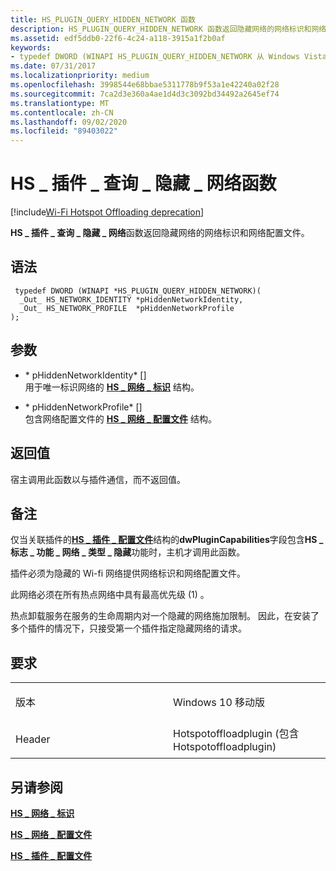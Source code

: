 ```yaml
---
title: HS_PLUGIN_QUERY_HIDDEN_NETWORK 函数
description: HS_PLUGIN_QUERY_HIDDEN_NETWORK 函数返回隐藏网络的网络标识和网络配置文件。
ms.assetid: edf5ddb0-22f6-4c24-a118-3915a1f2b0af
keywords:
- typedef DWORD (WINAPI HS_PLUGIN_QUERY_HIDDEN_NETWORK 从 Windows Vista 开始) 函数网络驱动程序
ms.date: 07/31/2017
ms.localizationpriority: medium
ms.openlocfilehash: 3998544e68bbae5311778b9f53a1e42240a02f28
ms.sourcegitcommit: 7ca2d3e360a4ae1d4d3c3092bd34492a2645ef74
ms.translationtype: MT
ms.contentlocale: zh-CN
ms.lasthandoff: 09/02/2020
ms.locfileid: "89403022"
---
```

# <a name="hs_plugin_query_hidden_network-function"></a>HS \_ 插件 \_ 查询 \_ 隐藏 \_ 网络函数

[!include[Wi-Fi Hotspot Offloading deprecation](../includes/wi-fi-hotspot-offloading-deprecation.md)]


**HS \_ 插件 \_ 查询 \_ 隐藏 \_ 网络**函数返回隐藏网络的网络标识和网络配置文件。

<a name="syntax"></a>语法
------

```ManagedCPlusPlus
 typedef DWORD (WINAPI *HS_PLUGIN_QUERY_HIDDEN_NETWORK)(
  _Out_ HS_NETWORK_IDENTITY *pHiddenNetworkIdentity,
  _Out_ HS_NETWORK_PROFILE  *pHiddenNetworkProfile
);
```

<a name="parameters"></a>参数
----------

* \* pHiddenNetworkIdentity* \[\]  
用于唯一标识网络的 [**HS \_ 网络 \_ 标识**](hs-network-identity.md) 结构。

* \* pHiddenNetworkProfile* \[\]  
包含网络配置文件的 [**HS \_ 网络 \_ 配置文件**](hs-network-profile.md) 结构。

<a name="return-value"></a>返回值
------------

宿主调用此函数以与插件通信，而不返回值。

<a name="remarks"></a>备注
-------

仅当关联插件的[**HS \_ 插件 \_ 配置文件**](hs-plugin-profile.md)结构的**dwPluginCapabilities**字段包含**HS \_ 标志 \_ 功能 \_ 网络 \_ 类型 \_ 隐藏**功能时，主机才调用此函数。

插件必须为隐藏的 Wi-fi 网络提供网络标识和网络配置文件。

此网络必须在所有热点网络中具有最高优先级 (1) 。

热点卸载服务在服务的生命周期内对一个隐藏的网络施加限制。 因此，在安装了多个插件的情况下，只接受第一个插件指定隐藏网络的请求。

<a name="requirements"></a>要求
------------

<table>
<colgroup>
<col width="50%" />
<col width="50%" />
</colgroup>
<tbody>
<tr class="odd">
<td><p>版本</p></td>
<td><p>Windows 10 移动版</p></td>
</tr>
<tr class="even">
<td><p>Header</p></td>
<td>Hotspotoffloadplugin (包含 Hotspotoffloadplugin) </td>
</tr>
</tbody>
</table>

## <a name="see-also"></a>另请参阅


[**HS \_ 网络 \_ 标识**](hs-network-identity.md)

[**HS \_ 网络 \_ 配置文件**](hs-network-profile.md)

[**HS \_ 插件 \_ 配置文件**](hs-plugin-profile.md)

 

 




